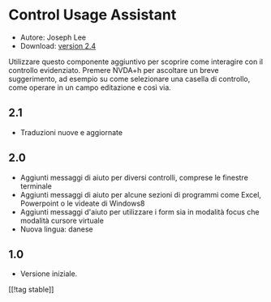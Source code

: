 # Control Usage Assistant #

* Autore: Joseph Lee
* Download: [version 2.4][1]

Utilizzare questo componente aggiuntivo per scoprire come interagire con il
controllo evidenziato. Premere NVDA+h per ascoltare un breve suggerimento,
ad esempio su come selezionare una casella di controllo, come operare in un
campo editazione e così via.

## 2.1 ##

* Traduzioni nuove e aggiornate


## 2.0 ##

* Aggiunti messaggi di aiuto per diversi controlli, comprese le finestre
  terminale
* Aggiunti messaggi di aiuto per alcune sezioni di programmi come Excel,
  Powerpoint o le videate di Windows8
* Aggiunti messaggi d'aiuto per utilizzare i form sia in modalità focus che
  modalità cursore virtuale
* Nuova lingua: danese


## 1.0 ##

* Versione iniziale.

[[!tag stable]]

[1]: https://addons.nvda-project.org/files/get.php?file=cua
